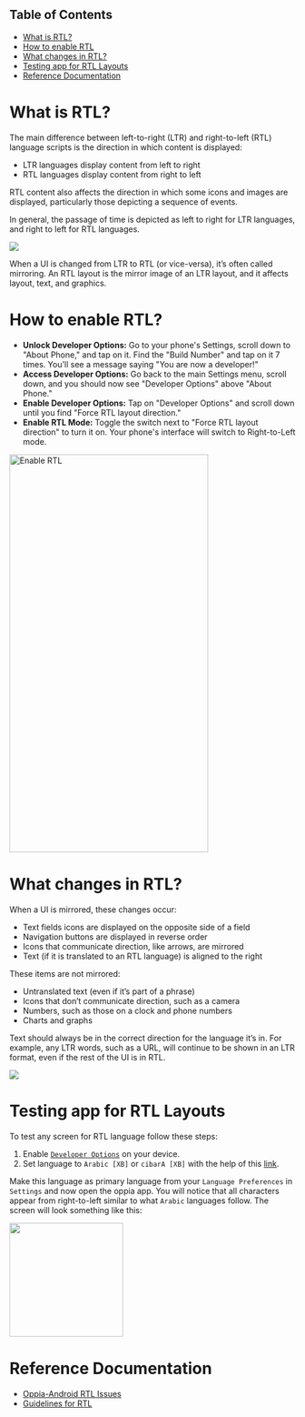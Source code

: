 ## Table of Contents

- [What is RTL?](#what-is-rtl)
- [How to enable RTL](#how-to-enable-rtl)  
- [What changes in RTL?](#what-changes-in-rtl)
- [Testing app for RTL Layouts](#testing-app-for-rtl-layouts)
- [Reference Documentation](#reference-documentation)

# What is RTL?
The main difference between left-to-right (LTR) and right-to-left (RTL) language scripts is the direction in which content is displayed:

* LTR languages display content from left to right
* RTL languages display content from right to left

RTL content also affects the direction in which some icons and images are displayed, particularly those depicting a sequence of events.

In general, the passage of time is depicted as left to right for LTR languages, and right to left for RTL languages.

![](https://user-images.githubusercontent.com/53938155/145036934-691c6bda-a58b-4977-9247-cb6e3830dee7.png)

When a UI is changed from LTR to RTL (or vice-versa), it’s often called mirroring. An RTL layout is the mirror image of an LTR layout, and it affects layout, text, and graphics.

# How to enable RTL?

- **Unlock Developer Options:** Go to your phone's Settings, scroll down to "About Phone," and tap on it. Find the "Build Number" and tap on it 7 times. You'll see a message saying "You are now a developer!"
- **Access Developer Options:** Go back to the main Settings menu, scroll down, and you should now see "Developer Options" above "About Phone."
- **Enable Developer Options:** Tap on "Developer Options" and scroll down until you find "Force RTL layout direction."
- **Enable RTL Mode:** Toggle the switch next to "Force RTL layout direction" to turn it on. Your phone's interface will switch to Right-to-Left mode.

<img width="350" height="700" alt="Enable RTL" src="https://github.com/oppia/oppia-android/assets/76530270/805d8d77-49f6-48e7-8bab-e433085285a3">

# What changes in RTL?

When a UI is mirrored, these changes occur:

* Text fields icons are displayed on the opposite side of a field
* Navigation buttons are displayed in reverse order
* Icons that communicate direction, like arrows, are mirrored
* Text (if it is translated to an RTL language) is aligned to the right

These items are not mirrored:

* Untranslated text (even if it’s part of a phrase)
* Icons that don’t communicate direction, such as a camera
* Numbers, such as those on a clock and phone numbers
* Charts and graphs

Text should always be in the correct direction for the language it’s in. For example, any LTR words, such as a URL, will continue to be shown in an LTR format, even if the rest of the UI is in RTL.

![](https://user-images.githubusercontent.com/53938155/145037261-2f7afb57-cbeb-4a6e-8ac7-c47261790945.png)

# Testing app for RTL Layouts
To test any screen for RTL language follow these steps:
1. Enable [`Developer Options`](https://developer.android.com/studio/debug/dev-options) on your device.
2. Set language to `Arabic [XB]` or `cibarA [XB]` with the help of this [link](https://developer.android.com/guide/topics/resources/pseudolocales).

Make this language as primary language from your `Language Preferences` in `Settings` and now open the oppia app. You will notice that all characters appear from right-to-left similar to what `Arabic` languages follow.
The screen will look something like this:

<img src="https://user-images.githubusercontent.com/9396084/103191486-364ded80-48fb-11eb-8eb5-461704c150f5.png" width="200" />

# Reference Documentation
* [Oppia-Android RTL Issues](https://docs.google.com/document/d/1Fl1ar5vcdLvay7ZIJLUFQro1wEf1yUEicwF-CKcvwJ0/edit#)
* [Guidelines for RTL](https://material.io/design/usability/bidirectionality.html)
